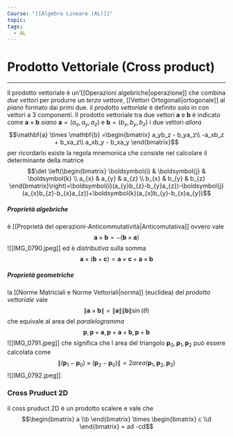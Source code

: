 ```yaml
---
Course: "[[Algebra Lineare (AL)]]"
topic: 
tags:
  - AL
---
```

# Prodotto Vettoriale (Cross product)
---
Il prodotto vettoriale è un'[[Operazioni algebriche|operazione]] che combina _due vettori_ per produrre un _terzo vettore_, [[Vettori Ortogonali|ortogonale]] al _piano_ formato dai primi due.
il _prodotto vettoriale_ è definito solo in con vettori a 3 componenti.
Il prodotto vettoriale tra due vettori  $\boldsymbol{a}$  e  $\boldsymbol{b}$ è indicato come $\boldsymbol{a} \times \boldsymbol{b}$ 
_siano_ $\boldsymbol{a} = (a_x, a_y, a_z)$ e $\boldsymbol{b} = (b_x, b_y, b_z)$  i due vettori 
_allora_$$\mathbf{a} \times \mathbf{b} =\begin{bmatrix} 
a_yb_z - b_ya_z\\ 
-a_xb_z + b_xa_z\\
a_xb_y - b_xa_y
\end{bmatrix}$$ per ricordarlo esiste la regola mnemonica che consiste nel calcolare il determinante della matrice $$\det \left(\begin{bmatrix}
\boldsymbol{i} & \boldsymbol{j} & \boldsymbol{k} \\
a_{x} & a_{y} & a_{z} \\
b_{x} & b_{y} & b_{z}
\end{bmatrix}\right)=\boldsymbol{i}(a_{y}b_{z}-b_{y}a_{z})-\boldsymbol{j}(a_{x}b_{z}-b_{x}a_{z})+\boldsymbol{k}(a_{x}b_{y}-b_{x}a_{y})$$
##### Proprietà algebriche
è [[Proprietà del operazioni-Anticommutatività|Anticomutativa]] ovvero vale $$\boldsymbol{a} \times \boldsymbol{b}=-(\boldsymbol{b} \times \boldsymbol{a})$$
![[IMG_0790.jpeg]]
ed è _distributiva_ sulla somma $$\boldsymbol{a} \times(\boldsymbol{b}+\boldsymbol{c})=\boldsymbol{a} \times \boldsymbol{c}+\boldsymbol{a}\times \boldsymbol{b}$$
##### Proprietà geometriche
la [[Norme Matriciali e Norme Vettoriali|norma]] (euclidea) del _prodotto vettoriale_ vale$$\|\boldsymbol{a}\times \boldsymbol{b}\|=\|\boldsymbol{a}\|\| \boldsymbol{b}\|\sin(\theta)$$  che equivale al area del _paralelogramma_ $$\boldsymbol{p},\boldsymbol{p}+\boldsymbol{a},\boldsymbol{p}+\boldsymbol{a}+\boldsymbol{b},\boldsymbol{p}+\boldsymbol{b}$$
![[IMG_0791.jpeg]]
che significa che l area del triangolo $\boldsymbol{p}_{0},\boldsymbol{p}_{1},\boldsymbol{p}_{2}$ può essere calcolata come $$\|(\boldsymbol{p}_{1}-\boldsymbol{p}_{0})\times (\boldsymbol{p}_{2}-\boldsymbol{p}_{0})\|=2area(\boldsymbol{p}_{1},\boldsymbol{p}_{2},\boldsymbol{p}_{3})$$![[IMG_0792.jpeg]]




### Cross Pruduct 2D
il coss pruduct 2D è un prodotto scalere e vale che $$\begin{bmatrix}
a \\b
\end{bmatrix} \times \begin{bmatrix}
c \\d
\end{bmatrix} = ad -cd$$